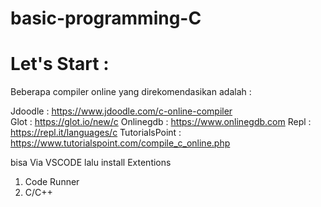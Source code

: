 # basic-programming-C

# Let's Start :
Beberapa compiler online yang direkomendasikan adalah : 

Jdoodle : https://www.jdoodle.com/c-online-compiler<br/>
Glot : https://glot.io/new/c
Onlinegdb : https://www.onlinegdb.com
Repl : https://repl.it/languages/c
TutorialsPoint : https://www.tutorialspoint.com/compile_c_online.php

bisa Via VSCODE lalu install Extentions 
1. Code Runner
1. C/C++
